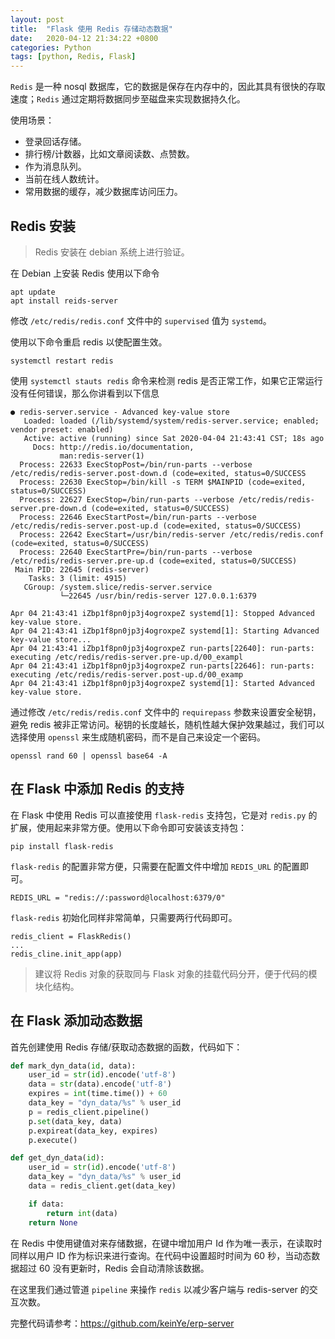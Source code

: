 ```yaml
---
layout: post
title:  "Flask 使用 Redis 存储动态数据"
date:   2020-04-12 21:34:22 +0800
categories: Python
tags: [python, Redis, Flask]
---
```


```Redis``` 是一种 nosql 数据库，它的数据是保存在内存中的，因此其具有很快的存取速度；```Redis``` 通过定期将数据同步至磁盘来实现数据持久化。

使用场景：
- 登录回话存储。
- 排行榜/计数器，比如文章阅读数、点赞数。
- 作为消息队列。
- 当前在线人数统计。
- 常用数据的缓存，减少数据库访问压力。

## Redis 安装

> Redis 安装在 debian 系统上进行验证。

在 Debian 上安装 Redis 使用以下命令
```shell
apt update
apt install reids-server
```

修改 ```/etc/redis/redis.conf``` 文件中的 ```supervised``` 值为 ```systemd```。

使用以下命令重启 redis 以使配置生效。
```shell
systemctl restart redis
```

使用 ```systemctl stauts redis``` 命令来检测 redis 是否正常工作，如果它正常运行没有任何错误，那么你讲看到以下信息
```shell
● redis-server.service - Advanced key-value store
   Loaded: loaded (/lib/systemd/system/redis-server.service; enabled; vendor preset: enabled)
   Active: active (running) since Sat 2020-04-04 21:43:41 CST; 18s ago
     Docs: http://redis.io/documentation,
           man:redis-server(1)
  Process: 22633 ExecStopPost=/bin/run-parts --verbose /etc/redis/redis-server.post-down.d (code=exited, status=0/SUCCESS
  Process: 22630 ExecStop=/bin/kill -s TERM $MAINPID (code=exited, status=0/SUCCESS)
  Process: 22627 ExecStop=/bin/run-parts --verbose /etc/redis/redis-server.pre-down.d (code=exited, status=0/SUCCESS)
  Process: 22646 ExecStartPost=/bin/run-parts --verbose /etc/redis/redis-server.post-up.d (code=exited, status=0/SUCCESS)
  Process: 22642 ExecStart=/usr/bin/redis-server /etc/redis/redis.conf (code=exited, status=0/SUCCESS)
  Process: 22640 ExecStartPre=/bin/run-parts --verbose /etc/redis/redis-server.pre-up.d (code=exited, status=0/SUCCESS)
 Main PID: 22645 (redis-server)
    Tasks: 3 (limit: 4915)
   CGroup: /system.slice/redis-server.service
           └─22645 /usr/bin/redis-server 127.0.0.1:6379

Apr 04 21:43:41 iZbp1f8pn0jp3j4ogroxpeZ systemd[1]: Stopped Advanced key-value store.
Apr 04 21:43:41 iZbp1f8pn0jp3j4ogroxpeZ systemd[1]: Starting Advanced key-value store...
Apr 04 21:43:41 iZbp1f8pn0jp3j4ogroxpeZ run-parts[22640]: run-parts: executing /etc/redis/redis-server.pre-up.d/00_exampl
Apr 04 21:43:41 iZbp1f8pn0jp3j4ogroxpeZ run-parts[22646]: run-parts: executing /etc/redis/redis-server.post-up.d/00_examp
Apr 04 21:43:41 iZbp1f8pn0jp3j4ogroxpeZ systemd[1]: Started Advanced key-value store.
```
通过修改 ```/etc/redis/redis.conf``` 文件中的 ```requirepass``` 参数来设置安全秘钥，避免 redis 被非正常访问。秘钥的长度越长，随机性越大保护效果越过，我们可以选择使用 ```openssl``` 来生成随机密码，而不是自己来设定一个密码。
```shell
openssl rand 60 | openssl base64 -A
```

## 在 Flask 中添加 Redis 的支持
在 Flask 中使用 Redis 可以直接使用 ```flask-redis``` 支持包，它是对 ```redis.py``` 的扩展，使用起来非常方便。使用以下命令即可安装该支持包：
```shell
pip install flask-redis
```

```flask-redis``` 的配置非常方便，只需要在配置文件中增加 ```REDIS_URL``` 的配置即可。
```
REDIS_URL = "redis://:password@localhost:6379/0"
```
```flask-redis``` 初始化同样非常简单，只需要两行代码即可。
```
redis_client = FlaskRedis()
...
redis_cline.init_app(app)
```
> 建议将 Redis 对象的获取同与 Flask 对象的挂载代码分开，便于代码的模块化结构。

## 在 Flask 添加动态数据
首先创建使用 Redis 存储/获取动态数据的函数，代码如下：
```python
def mark_dyn_data(id, data):
    user_id = str(id).encode('utf-8')
    data = str(data).encode('utf-8')
    expires = int(time.time()) + 60
    data_key = "dyn_data/%s" % user_id
    p = redis_client.pipeline()
    p.set(data_key, data)
    p.expireat(data_key, expires)
    p.execute()

def get_dyn_data(id):
    user_id = str(id).encode('utf-8')
    data_key = "dyn_data/%s" % user_id
    data = redis_client.get(data_key)

    if data:
        return int(data)
    return None
```
在 Redis 中使用键值对来存储数据，在键中增加用户 Id 作为唯一表示，在读取时同样以用户 ID 作为标识来进行查询。在代码中设置超时时间为 60 秒，当动态数据超过 60 没有更新时，Redis 会自动清除该数据。

在这里我们通过管道 ```pipeline``` 来操作 ```redis``` 以减少客户端与 redis-server 的交互次数。

完整代码请参考：https://github.com/keinYe/erp-server
